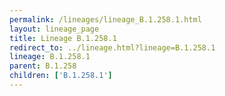 ```yaml
---
permalink: /lineages/lineage_B.1.258.1.html
layout: lineage_page
title: Lineage B.1.258.1
redirect_to: ../lineage.html?lineage=B.1.258.1
lineage: B.1.258.1
parent: B.1.258
children: ['B.1.258.1']
---
```

